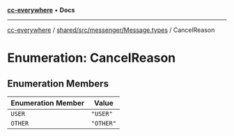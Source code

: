 [**cc-everywhere**](../../../../../index.md) • **Docs**

***

[cc-everywhere](../../../../../index.md) / [shared/src/messenger/Message.types](../index.md) / CancelReason

# Enumeration: CancelReason

## Enumeration Members

| Enumeration Member | Value |
| ------ | ------ |
| `USER` | `"USER"` |
| `OTHER` | `"OTHER"` |
